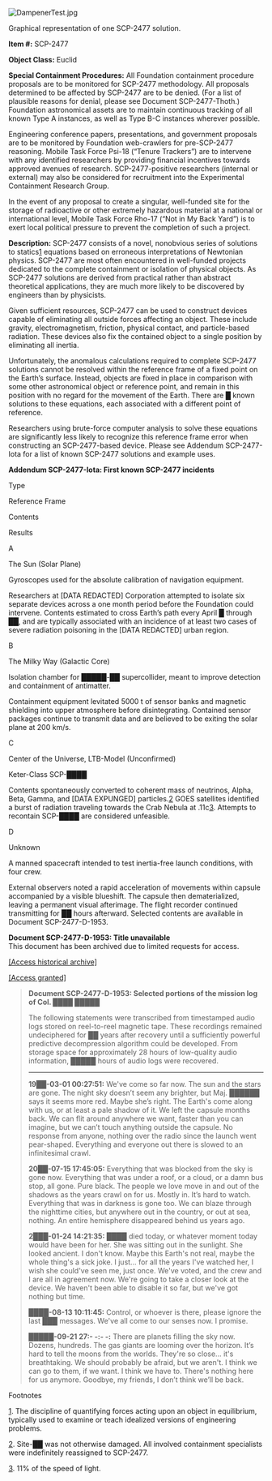 ![DampenerTest.jpg](http://scp-wiki.wdfiles.com/local--files/scp-2477/DampenerTest.jpg)

Graphical representation of one SCP-2477 solution.

**Item #:** SCP-2477

**Object Class:** Euclid

**Special Containment Procedures:** All Foundation containment procedure proposals are to be monitored for SCP-2477 methodology. All proposals determined to be affected by SCP-2477 are to be denied. (For a list of plausible reasons for denial, please see Document SCP-2477-Thoth.) Foundation astronomical assets are to maintain continuous tracking of all known Type A instances, as well as Type B-C instances wherever possible.

Engineering conference papers, presentations, and government proposals are to be monitored by Foundation web-crawlers for pre-SCP-2477 reasoning. Mobile Task Force Psi-18 (“Tenure Trackers”) are to intervene with any identified researchers by providing financial incentives towards approved avenues of research. SCP-2477-positive researchers (internal or external) may also be considered for recruitment into the Experimental Containment Research Group.

In the event of any proposal to create a singular, well-funded site for the storage of radioactive or other extremely hazardous material at a national or international level, Mobile Task Force Rho-17 (“Not in My Back Yard”) is to exert local political pressure to prevent the completion of such a project.

**Description:** SCP-2477 consists of a novel, nonobvious series of solutions to statics[1](javascript:;) equations based on erroneous interpretations of Newtonian physics. SCP-2477 are most often encountered in well-funded projects dedicated to the complete containment or isolation of physical objects. As SCP-2477 solutions are derived from practical rather than abstract theoretical applications, they are much more likely to be discovered by engineers than by physicists.

Given sufficient resources, SCP-2477 can be used to construct devices capable of eliminating all outside forces affecting an object. These include gravity, electromagnetism, friction, physical contact, and particle-based radiation. These devices also fix the contained object to a single position by eliminating all inertia.

Unfortunately, the anomalous calculations required to complete SCP-2477 solutions cannot be resolved within the reference frame of a fixed point on the Earth’s surface. Instead, objects are fixed in place in comparison with some other astronomical object or reference point, and remain in this position with no regard for the movement of the Earth. There are █ known solutions to these equations, each associated with a different point of reference.

Researchers using brute-force computer analysis to solve these equations are significantly less likely to recognize this reference frame error when constructing an SCP-2477-based device. Please see Addendum SCP-2477-Iota for a list of known SCP-2477 solutions and example uses.

**Addendum SCP-2477-Iota: First known SCP-2477 incidents**

Type

Reference Frame

Contents

Results

A

The Sun (Solar Plane)

Gyroscopes used for the absolute calibration of navigation equipment.

Researchers at \[DATA REDACTED\] Corporation attempted to isolate six separate devices across a one month period before the Foundation could intervene. Contents estimated to cross Earth’s path every April █ through ██, and are typically associated with an incidence of at least two cases of severe radiation poisoning in the \[DATA REDACTED\] urban region.

B

The Milky Way (Galactic Core)

Isolation chamber for █████-██ supercollider, meant to improve detection and containment of antimatter.

Containment equipment levitated 5000 t of sensor banks and magnetic shielding into upper atmosphere before disintegrating. Contained sensor packages continue to transmit data and are believed to be exiting the solar plane at 200 km/s.

C

Center of the Universe, LTB-Model (Unconfirmed)

Keter-Class SCP-████

Contents spontaneously converted to coherent mass of neutrinos, Alpha, Beta, Gamma, and \[DATA EXPUNGED\] particles.[2](javascript:;) GOES satellites identified a burst of radiation traveling towards the Crab Nebula at .11c[3](javascript:;). Attempts to recontain SCP-████ are considered unfeasible.

D

Unknown

A manned spacecraft intended to test inertia-free launch conditions, with four crew.

External observers noted a rapid acceleration of movements within capsule accompanied by a visible blueshift. The capsule then dematerialized, leaving a permanent visual afterimage. The flight recorder continued transmitting for ██ hours afterward. Selected contents are available in Document SCP-2477-D-1953.

**Document SCP-2477-D-1953: Title unavailable**  
This document has been archived due to limited requests for access.

[\[Access historical archive\]](javascript:;)

[\[Access granted\]](javascript:;)

> **Document SCP-2477-D-1953: Selected portions of the mission log of Col. ████ █████**
> 
> The following statements were transcribed from timestamped audio logs stored on reel-to-reel magnetic tape. These recordings remained undeciphered for ██ years after recovery until a sufficiently powerful predictive decompression algorithm could be developed. From storage space for approximately 28 hours of low-quality audio information, █████ hours of audio logs were recovered.
> 
> * * *
> 
> **19██-03-01 00:27:51:** We've come so far now. The sun and the stars are gone. The night sky doesn’t seem any brighter, but Maj. ██████ says it seems more red. Maybe she’s right. The Earth's come along with us, or at least a pale shadow of it. We left the capsule months back. We can flit around anywhere we want, faster than you can imagine, but we can’t touch anything outside the capsule. No response from anyone, nothing over the radio since the launch went pear-shaped. Everything and everyone out there is slowed to an infinitesimal crawl.
> 
> **20██-07-15 17:45:05:** Everything that was blocked from the sky is gone now. Everything that was under a roof, or a cloud, or a damn bus stop, all gone. Pure black. The people we love move in and out of the shadows as the years crawl on for us. Mostly in. It’s hard to watch. Everything that was in darkness is gone too. We can blaze through the nighttime cities, but anywhere out in the country, or out at sea, nothing. An entire hemisphere disappeared behind us years ago.
> 
> **2███-01-24 14:21:35:** ████ died today, or whatever moment today would have been for her. She was sitting out in the sunlight. She looked ancient. I don't know. Maybe this Earth's not real, maybe the whole thing's a sick joke. I just… for all the years I've watched her, I wish she could've seen me, just once. We've voted, and the crew and I are all in agreement now. We're going to take a closer look at the device. We haven't been able to disable it so far, but we've got nothing but time.
> 
> **████-08-13 10:11:45:** Control, or whoever is there, please ignore the last ███ messages. We've all come to our senses now. I promise.
> 
> **█████-09-21 27:- -:- -:** There are planets filling the sky now. Dozens, hundreds. The gas giants are looming over the horizon. It’s hard to tell the moons from the worlds. They're so close… it's breathtaking. We should probably be afraid, but we aren't. I think we can go to them, if we want. I think we have to. There's nothing here for us anymore. Goodbye, my friends, I don’t think we’ll be back.

Footnotes

[1](javascript:;). The discipline of quantifying forces acting upon an object in equilibrium, typically used to examine or teach idealized versions of engineering problems.

[2](javascript:;). Site-██ was not otherwise damaged. All involved containment specialists were indefinitely reassigned to SCP-2477.

[3](javascript:;). 11% of the speed of light.